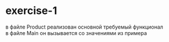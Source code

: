 # exercise-1
в файле Product реализован основной требуемый функционал  
в файле Main он вызывается со значениями из примера